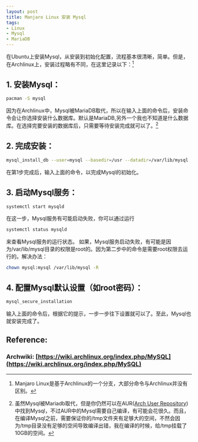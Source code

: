 ```yaml
---
layout: post
title: Manjaro Linux 安装 Mysql
tags:
- Linux
- Mysql
- MariaDB
---
```


在Ubuntu上安装Mysql，从安装到初始化配置，流程基本很清晰，简单。但是，在Archlinux上，安装过程略有不同，在这里记录以下：[^Manjaro]

## 1. 安装Mysql：
```bash
pacman -S mysql
```
因为在Archlinux中，Mysql被MariaDB取代，所以在输入上面的命令后，安装命令会让你选择安装什么数据库。默认是MariaDB,另外一个我也不知道是什么数据库。在选择完要安装的数据库后，只需要等待安装完成就可以了。[^Mysql]

## 2. 完成安装：
```bash
mysql_install_db --user=mysql --basedir=/usr --datadir=/var/lib/mysql
```
在第1步完成后，输入上面的命令，以完成Mysql的初始化。

## 3. 启动Mysql服务：
```bash
systemctl start mysqld
```
在这一步，Mysql服务有可能启动失败，你可以通过运行
```bash
systemctl status mysqld
```
来查看Mysql服务的运行状态。
如果，Mysql服务启动失败，有可能是因为/var/lib/mysql目录的权限是root的。因为第二步中的命令是需要root权限去运行的。解决办法：
```bash
chown mysql:mysql /var/lib/mysql -R
```

## 4. 配置Mysql默认设置（如root密码）：
```bash
mysql_secure_installation
```
输入上面的命令后，根据它的提示，一步一步往下设置就可以了。至此，Mysql也就安装完成了。

## Reference:
### Archwiki: [https://wiki.archlinux.org/index.php/MySQL](https://wiki.archlinux.org/index.php/MySQL)

[^Manjaro]: Manjaro Linux是基于Archlinux的一个分支，大部分命令与Archlinux并没有区别。

[^Mysql]: 虽然Mysql被Mariadb取代，但是你仍然可以在AUR([Arch User Repository](https://aur.archlinux.org/))中找到Mysql，不过AUR中的Mysql需要自己编译，有可能会花很久。而且，在编译Mysql之前，需要保证你的/tmp文件夹有足够大的空间，不然会因为/tmp目录没有足够的空间导致编译出错，我在编译的时候，给/tmp挂载了10GB的空间。